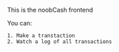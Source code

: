 This is the noobCash frontend

You can:

    1. Make a transtaction
    2. Watch a log of all transactions